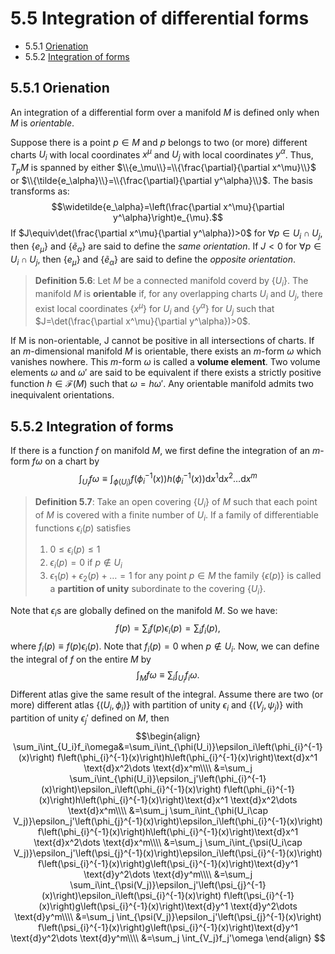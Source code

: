 # 5.5 Integration of differential forms

- 5.5.1 [Orienation](#_551-orienation)
- 5.5.2 [Integration of forms](#_552-integration-of-forms)
## 5.5.1 Orienation
An integration of a differential form over a manifold $M$ is defined only when $M$ is *orientable*.

Suppose there is a point $p\in M$ and $p$ belongs to two (or more) different charts $U_i$ with local coordinates $x^\mu$ and $U_j$ with local coordinates $y^\alpha$. Thus, $T_p M$ is spanned by either $\\{e_\mu\\}=\\{\frac{\partial}{\partial x^\mu}\\}$ or $\\{\tilde{e_\alpha}\\}=\\{\frac{\partial}{\partial y^\alpha}\\}$. The basis transforms as:
$$\widetilde{e_\alpha}=\left(\frac{\partial x^\mu}{\partial y^\alpha}\right)e_{\mu}.$$ 
If $J\equiv\det(\frac{\partial x^\mu}{\partial y^\alpha})>0$ for $\forall p\in U_i \cap U_j$, then $\{e_\mu\}$ and $\{\tilde{e}_\alpha\}$ are said to define the *same orientation*. If $J<0$ for $\forall p\in U_i \cap U_j$, then $\{e_\mu\}$ and $\{\tilde{e}_\alpha\}$ are said to define the *opposite orientation*.

> **Definition 5.6**: Let $M$ be a connected manifold coverd by $\{U_i\}$. The manifold $M$ is **orientable** if, for any overlapping charts $U_i$ and $U_j$, there exist local coordinates $\{x^\mu\}$ for $U_i$ and $\{y^\alpha\}$ for $U_j$ such that $J=\det(\frac{\partial x^\mu}{\partial y^\alpha})>0$.

If M is non-orientable, J cannot be positive in all intersections of charts.
If an $m$-dimensional manifold $M$ is orientable, there exists an $m$-form $\omega$ which vanishes nowhere. This $m$-form $\omega$ is called a **volume element**.
Two volume elements $\omega$ and $\omega'$ are said to be equivalent if there exists a strictly positive function $h \in \mathcal{F}(M)$ such that $\omega=h\omega'$. Any orientable manifold admits two inequivalent orientations.

## 5.5.2 Integration of forms

If there is a function $f$ on manifold $M$, we first define the integration of an $m$-form $f\omega$ on a chart by
$$\int_{U_i}f\omega\equiv\int_{\phi(U_i)}f\left(\phi_{i}^{-1}(x)\right)h\left(\phi_{i}^{-1}(x)\right)\text{d}x^1 \text{d}x^2\dots \text{d}x^m$$ 

>**Definition 5.7**: Take an open covering $\{U_i\}$ of $M$ such that each point of $M$ is covered with a finite number of $U_i$. If a family of differentiable functions $\epsilon_i(p)$ satisfies
>1. $0\le\epsilon_i(p)\le1$
>2. $\epsilon_i(p)=0$ if $p\notin U_i$
>3. $\epsilon_1(p)+\epsilon_2(p)+\dots=1$ for any point $p\in M$
>the family $\{\epsilon(p)\}$ is called a **partition of unity** subordinate to the covering $\{U_i\}$. 

Note that $\epsilon_i$s are globally defined on the manifold $M$.
So we have:
$$f(p)=\sum_{i}f(p)\epsilon_i(p)=\sum_i f_i(p),$$where $f_i(p)\equiv f(p)\epsilon_i(p)$. Note that $f_i(p)=0$ when $p\notin U_i$.
Now, we can define the integral of $f$ on the entire $M$ by
$$\int_M f\omega\equiv\sum_i \int_{U_i}f_i \omega.$$Different atlas give the same result of the integral. Assume there are two (or more) different atlas $\{(U_i,\phi_i)\}$ with partition of unity $\epsilon_i$ and $\{(V_j,\psi_j)\}$ with partition of unity $\epsilon_j'$ defined on $M$, then 
$$\begin{align}
\sum_i\int_{U_i}f_i\omega&=\sum_i\int_{\phi(U_i)}\epsilon_i\left(\phi_{i}^{-1}(x)\right) f\left(\phi_{i}^{-1}(x)\right)h\left(\phi_{i}^{-1}(x)\right)\text{d}x^1 \text{d}x^2\dots \text{d}x^m\\\\
&=\sum_j \sum_i\int_{\phi(U_i)}\epsilon_j'\left(\phi_{i}^{-1}(x)\right)\epsilon_i\left(\phi_{i}^{-1}(x)\right) f\left(\phi_{i}^{-1}(x)\right)h\left(\phi_{i}^{-1}(x)\right)\text{d}x^1 \text{d}x^2\dots \text{d}x^m\\\\
&=\sum_j \sum_i\int_{\phi(U_i\cap V_j)}\epsilon_j'\left(\phi_{j}^{-1}(x)\right)\epsilon_i\left(\phi_{i}^{-1}(x)\right) f\left(\phi_{i}^{-1}(x)\right)h\left(\phi_{i}^{-1}(x)\right)\text{d}x^1 \text{d}x^2\dots \text{d}x^m\\\\
&=\sum_j \sum_i\int_{\psi(U_i\cap V_j)}\epsilon_j'\left(\psi_{j}^{-1}(x)\right)\epsilon_i\left(\psi_{i}^{-1}(x)\right) f\left(\psi_{i}^{-1}(x)\right)g\left(\psi_{i}^{-1}(x)\right)\text{d}y^1 \text{d}y^2\dots \text{d}y^m\\\\
&=\sum_j \sum_i\int_{\psi(V_j)}\epsilon_j'\left(\psi_{j}^{-1}(x)\right)\epsilon_i\left(\psi_{i}^{-1}(x)\right) f\left(\psi_{i}^{-1}(x)\right)g\left(\psi_{i}^{-1}(x)\right)\text{d}y^1 \text{d}y^2\dots \text{d}y^m\\\\
&=\sum_j \int_{\psi(V_j)}\epsilon_j'\left(\psi_{j}^{-1}(x)\right) f\left(\psi_{i}^{-1}(x)\right)g\left(\psi_{i}^{-1}(x)\right)\text{d}y^1 \text{d}y^2\dots \text{d}y^m\\\\
&=\sum_j \int_{V_j}f_j'\omega
\end{align} $$